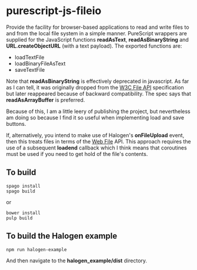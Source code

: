 purescript-js-fileio
====================

Provide the facility for browser-based applications to read and write files to and from the local file system in a simple manner. PureScript wrappers are supplied for the JavaScript functions __readAsText__, __readAsBinaryString__ and __URL.createObjectURL__ (with a text payload). The exported functions are:

*  loadTextFile
*  loadBinaryFileAsText
*  saveTextFile

Note that __readAsBinaryString__ is effectively deprecated in javascript. As far as I can tell, it was originally dropped from the [W3C File API](https://www.w3.org/TR/FileAPI/) specification but later reappeared because of backward compatibility.  The spec says that __readAsArrayBuffer__ is preferred.

Because of this, I am a little leery of publishing the project, but nevertheless am doing so because I find it so useful when implementing load and save buttons.

If, alternatively, you intend to make use of Halogen's __onFileUpload__ event, then this treats files in terms of the [Web File](https://pursuit.purescript.org/packages/purescript-web-file/2.3.0/docs/Web.File.File#t:File) API. This approach requires the use of a subsequent __loadend__ callback which I think means that coroutines must be used if you need to get hold of the file's contents.


## To build

    spago install
    spago build

or

    bower install
    pulp build

## To build the Halogen example

    npm run halogen-example


And then navigate to the __halogen_example/dist__ directory.
